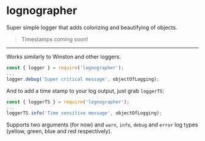 # lognographer
Super simple logger that adds colorizing and beautifying of objects.
> Timestamps coming soon!

---

Works similarly to Winston and other loggers.

```javascript
const { logger } = require('lognographer');
...
logger.debug('Super critical message', objectOfLogging);
```

And to add a time stamp to your log output, just grab `loggerTS`:

```javascript
const { loggerTS } = require('lognographer');
...
loggerTS.info('Time sensitive message', objectOfLogging);
```

Supports two arguments (for now) and `warn`, `info`, `debug` and `error` log types (yellow, green, blue and red respectively).
